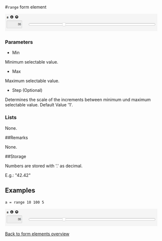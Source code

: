#`range` form element

![a = range 10 100 5](https://raw.githubusercontent.com/nhagemann/anycontent-cmdl-docs/master/formelement/range.jpg)


### Parameters

* Min

Minimum selectable value.

* Max

Maximum selectable value.

* Step (Optional)

Determines the scale of the increments between minimum und maximum selectable value. Default Value '1'.

### Lists

None.

##Remarks

None.

##Storage

Numbers are stored with '.' as decimal.

E.g.: "42.42"


## Examples

`a = range 10 100 5`

![a = range 10 100 5](https://raw.githubusercontent.com/nhagemann/anycontent-cmdl-docs/master/formelement/range.jpg)


[Back to form elements overview](../README.md#form-elements)

